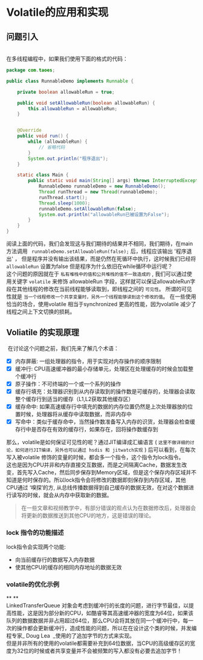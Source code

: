 # Volatile的应用和实现

<a name="V7hrm"></a>
## 问题引入

<br />在多线程编程中，如果我们使用下面的格式的代码：

```java
package com.taoes;

public class RunnableDemo implements Runnable {

    private boolean allowableRun = true;

    public void setAllowableRun(boolean allowableRun) {
        this.allowableRun = allowableRun;
    }


    @Override
    public void run() {
        while (allowableRun) {
            // 省略代码
        }
        System.out.println("程序退出");
    }

    static class Main {
        public static void main(String[] args) throws InterruptedException {
            RunnableDemo runnableDemo = new RunnableDemo();
            Thread runThread = new Thread(runnableDemo);
            runThread.start();
            Thread.sleep(1000);
            runnableDemo.setAllowableRun(false);
            System.out.println("allowableRun已被设置为False");
        }
    }
}
```

阅读上面的代码，我们会发现这与我们期待的结果并不相同，我们期待，在main方法调用 ` runnableDemo.setAllowableRun(false);` 后，线程应该输出 '程序退出' ， 但是程序并没有输出该结果，而是仍然在死循环中执行，这时候我们已经将 `allowableRun` 设置为false 但是程序为什么依旧在while循环中运行呢？<br />这个问题的原因就在于 `私有堆栈中的值和公共堆栈的值不一致造成的` , 我们可以通过使用关键字 `volatile` 来修饰 allowableRun 字段，这样就可以保证allowableRun字段在其他线程的修改在当前线程能够读取到，即线程之间的 `可见性`。 所谓的可见性就是 `当一个线程修改一个共享变量时，另外一个线程能够读到这个修改的值`。 在一些使用恰当的场合，使用volatile 相当于synchronized 更高的性能，因为volatile 减少了线程之间上下文切换的损耗。
<a name="33VGt"></a>
## Voliatile 的实现原理
 在讨论这个问题之前，我们先来了解几个术语：

- [x] 内存屏蔽: 一组处理器的指令，用于实现对内存操作的顺序限制
- [x] 缓冲行: CPU高速缓冲器的最小存储单元，处理区在处理缓存的时候会加载整个缓冲行
- [x] 原子操作：不可终端的一个或一个系列的操作
- [x] 缓存行填充：处理器识别到从内存读取到的操作数是可缓存的，处理器会读取整个缓存行到适当的缓存（L1,L2获取其他缓存区）
- [x] 缓存命中: 如果高速缓存行中填充的数据的内存位置仍然是上次处理器放的位置时候，处理器将从缓存中读取数据，而非内存中
- [x] 写命中：类似于缓存命中，当然操作数准备写入内存的识货，处理器会检查缓存行中是否存在有效的缓存行，如果存在，回将操作数缓存到

那么，volatile是如何保证可见性的呢？通过JIT编译成汇编语言 ( `这里不做详细的讨论，如何进行JIT编译，另外也可以通过 hsdis 和 jitwatch实现` ) 后可以看到，在每次写入被volatile 修饰的变量的时候，都会多一个指令，这个指令为lock指令。<br />这也是因为CPU并非和内存直接交互数据，而是之间隔离Cache，数据发生改变，首先写入Cache，然后同步保存到Memory区域，但是这个保存内存区域并不知道是何时保存的。所以lock指令会将修改的数据即刻保存到内存区域，其他CPU通过 ‘嗅探’的方, 从总线传播数据得到自己缓存的数据无效，在对这个数据进行读写的时候，就会从内存中获取新的数据。
> 在一些文章和视频教学中，有部分错误的观点认为在数据修改后，处理器会将更新的数据推送到其他CPU的地方，这是错误的理论。


<a name="lQuIB"></a>
### lock 指令的功能描述
lock指令会实现两个功能:

- 向当前缓存行的数据写入内存数据
- 使其他CPU的缓存的相同内存地址的数据无效

<a name="CU1fz"></a>
### volatile的优化示例
** **<br />LinkedTransferQueue 对象会考虑到缓冲行的长度的问题，进行字节最佳，以提高性能，这是因为部分新的CPU，如酷睿等其高速缓冲器的宽度为64位，如果该队列的数据数据并非占用超过64位，那么CPU会将其放在同一个缓冲行中，每一次的操作都会更新缓冲行，造成性能的问题，所以在在设计这个类的时候，并发编程专家_ Doug Lea  _使用的了追加字节的方式来实现。<br />但是并非所有的使用的volatile都需要补充到64位数据，当CPU的高级缓存区的宽度为32位的时候或者共享变量并不会被频繁的写入都没有必要去追加字节！


